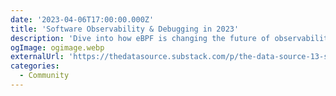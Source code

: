 ```yaml
---
date: '2023-04-06T17:00:00.000Z'
title: 'Software Observability & Debugging in 2023'
description: 'Dive into how eBPF is changing the future of observability'
ogImage: ogimage.webp
externalUrl: 'https://thedatasource.substack.com/p/the-data-source-13-software-observability'
categories:
  - Community
---
```

